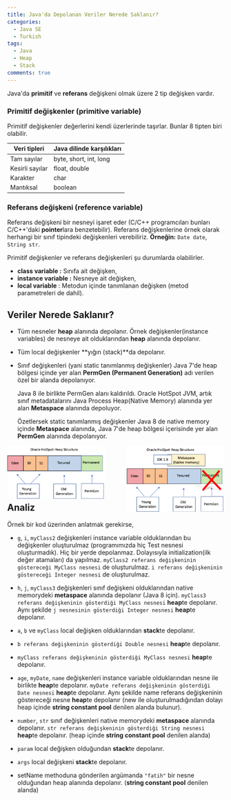 ```yaml
---
title: Java'da Depolanan Veriler Nerede Saklanır?
categories:
  - Java SE
  - Turkish
tags:
  - Java
  - Heap
  - Stack
comments: true  
---
```


Java'da **primitif** ve **referans** değişkeni olmak üzere 2 tip değişken vardır.<!--more-->

### Primitif değişkenler (primitive variable)
Primitif değişkenler değerlerini kendi üzerlerinde taşırlar. Bunlar 8 tipten biri olabilir.

| Veri tipleri    | Java dilinde karşılıkları      | 
| --------------- | -------------------------------|
| Tam sayılar     | byte, short, int, long         |
| Kesirli sayılar | float, double                  |
| Karakter        | char                           |
| Mantıksal       | boolean                        |


### Referans değişkeni (reference variable)
Referans değişkeni bir nesneyi işaret eder (C/C++ programcıları bunları C/C++'daki **pointer**lara benzetebilir). Referans değişkenlerine örnek olarak herhangi bir sınıf tipindeki değişkenleri verebiliriz. **Örneğin:** `Date date`, `String str`.

Primitif değişkenler ve referans değişkenleri şu durumlarda olabilirler.

* **class variable :** Sınıfa ait değişken,
* **instance variable :** Nesneye ait değişken,
* **local variable** : Metodun içinde tanımlanan değişken (metod parametreleri de dahil).

## Veriler Nerede Saklanır?

* Tüm nesneler **heap** alanında depolanır. Örnek değişkenler(instance variables) de nesneye ait olduklarından **heap** alanında depolanır.

* Tüm local değişkenler **yığın (stack)**da depolanır.

* Sınıf değişkenleri (yani static tanımlanmış değişkenler) Java 7'de heap bölgesi içinde yer alan **PermGen (Permanent Generation)** adı verilen özel bir alanda depolanıyor. 

  Java 8 ile birlikte PermGen alanı kaldırıldı. Oracle HotSpot JVM, artık sınıf metadatalarını Java Process Heap(Native Memory) alanında yer alan **Metaspace** alanında depoluyor. 
  
  Özetlersek static tanımlanmış değişkenler Java 8 de native memory içinde **Metaspace** alanında, Java 7'de heap bölgesi içerisinde yer alan **PermGen** alanında depolanıyor.
 
<img style="max-width: 45%;" align="left" src="/assets/images/permgen.png" alt="Oracle HotSpot Heap Structure"
     height="auto">

<img style="max-width: 45%;" align="right" src="/assets/images/metaspace.png" alt="JDK 1.8 Oracle HotSpot Heap Structure"
     height="auto">

<br/><br/><br/><br/><br/><br/>

## Analiz

Örnek bir kod üzerinden anlatmak gerekirse,

<code data-gist-id="8ddab996978a20b24219c28a1ec6e775" data-gist-hide-footer="false" data-gist-show-loading="false" data-gist-hide-line-numbers="false" gist-enable-cache="true"></code>
* `g`, `i`, `myClass2` değişkenleri instance variable olduklarından bu değişkenler oluşturulmaz (programımızda hiç Test nesnesi oluşturmadık). Hiç bir yerde depolanmaz. Dolayısıyla initialization(ilk değer atamaları) da yapılmaz. `myClass2 referans değişkeninin göstereceği MyClass nesnesi` de oluşturulmaz. `i referans değişkeninin göstereceği Integer nesnesi` de oluşturulmaz.

* `h`, `j`, `myClass3` değişkenleri sınıf değişkeni olduklarından native memorydeki **metaspace** alanında depolanır (Java 8 için). `myClass3 referans değişkeninin gösterdiği MyClass nesnesi` **heap**te depolanır. Aynı şekilde `j nesnesinin gösterdiği Integer nesnesi` **heap**te depolanır.

* `a`, `b` ve `myClass` local değişken olduklarından **stack**te depolanır.

* `b referans değişkeninin gösterdiği Double nesnesi` **heap**te depolanır.

* `myClass referans değişkeninin gösterdiği MyClass nesnesi` **heap**te depolanır.

* `age`, `myDate`, `name` değişkenleri instance variable olduklarından nesne ile birlikte **heap**te depolanır. `myDate referans değişkeninin gösterdiği Date nesnesi` **heap**te depolanır. Aynı şekilde name referans değişkeninin göstereceği nesne **heap**te depolanır (new ile oluşturulmadığından dolayı heap içinde **string constant pool** denilen alanda bulunur).

* `number`, `str` sınıf değişkenleri native memorydeki **metaspace** alanında depolanır. `str referans değişkeninin gösterdiği String nesnesi` **heap**te depolanır. (heap içinde **string constant pool** denilen alanda)

* `param` local değişken olduğundan **stack**te depolanır.

* `args` local değişkeni **stack**te depolanır.

* setName methoduna gönderilen argümanda `"fatih"` bir nesne olduğundan heap alanında depolanır. (**string constant pool** denilen alanda)